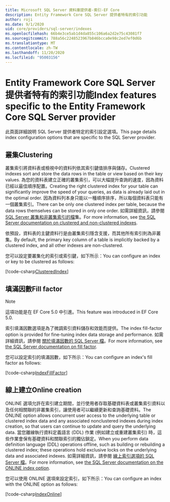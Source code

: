 ```yaml
---
title: Microsoft SQL Server 資料庫提供者-索引-EF Core
description: Entity Framework Core SQL Server 提供者特有的索引功能
author: roji
ms.date: 9/1/2020
uid: core/providers/sql-server/indexes
ms.openlocfilehash: 66b4e3ce5ab1d4da855c106a6a2d2e75c43081f7
ms.sourcegitcommit: 788a56c2248523967b846bcca0e98c2ed7ef0d6b
ms.translationtype: MT
ms.contentlocale: zh-TW
ms.lasthandoff: 11/20/2020
ms.locfileid: "95003156"
---
```

# <a name="index-features-specific-to-the-entity-framework-core-sql-server-provider"></a><span data-ttu-id="0071d-103">Entity Framework Core SQL Server 提供者特有的索引功能</span><span class="sxs-lookup"><span data-stu-id="0071d-103">Index features specific to the Entity Framework Core SQL Server provider</span></span>

<span data-ttu-id="0071d-104">此頁面詳細說明 SQL Server 提供者特定的索引設定選項。</span><span class="sxs-lookup"><span data-stu-id="0071d-104">This page details index configuration options that are specific to the SQL Server provider.</span></span>

## <a name="clustering"></a><span data-ttu-id="0071d-105">叢集</span><span class="sxs-lookup"><span data-stu-id="0071d-105">Clustering</span></span>

<span data-ttu-id="0071d-106">叢集索引將資料表或檢視中的資料列依其索引鍵值排序與儲存。</span><span class="sxs-lookup"><span data-stu-id="0071d-106">Clustered indexes sort and store the data rows in the table or view based on their key values.</span></span> <span data-ttu-id="0071d-107">為您的資料表建立正確的叢集索引，可以大幅提升查詢的速度，因為資料已經以最佳順序配置。</span><span class="sxs-lookup"><span data-stu-id="0071d-107">Creating the right clustered index for your table can significantly improve the speed of your queries, as data is already laid out in the optimal order.</span></span> <span data-ttu-id="0071d-108">因為資料列本身只能以一種順序排序，所以每個資料表只能有一個叢集索引。</span><span class="sxs-lookup"><span data-stu-id="0071d-108">There can be only one clustered index per table, because the data rows themselves can be stored in only one order.</span></span> <span data-ttu-id="0071d-109">如需詳細資訊，請參閱 [SQL Server 叢集和非叢集索引的檔](/sql/relational-databases/indexes/clustered-and-nonclustered-indexes-described)集。</span><span class="sxs-lookup"><span data-stu-id="0071d-109">For more information, see [the SQL Server documentation on clustered and non-clustered indexes](/sql/relational-databases/indexes/clustered-and-nonclustered-indexes-described).</span></span>

<span data-ttu-id="0071d-110">依預設，資料表的主鍵資料行是由叢集索引隱含支援，而其他所有索引則為非叢集。</span><span class="sxs-lookup"><span data-stu-id="0071d-110">By default, the primary key column of a table is implicitly backed by a clustered index, and all other indexes are non-clustered.</span></span>

<span data-ttu-id="0071d-111">您可以設定要叢集化的索引或索引鍵，如下所示：</span><span class="sxs-lookup"><span data-stu-id="0071d-111">You can configure an index or key to be clustered as follows:</span></span>

[!code-csharp[ClusteredIndex](../../../../samples/core/SqlServer/Indexes/ClusteredIndexContext.cs?name=ClusteredIndex)]

## <a name="fill-factor"></a><span data-ttu-id="0071d-112">填滿因數</span><span class="sxs-lookup"><span data-stu-id="0071d-112">Fill factor</span></span>

> [!NOTE]
> <span data-ttu-id="0071d-113">這項功能是在 EF Core 5.0 中引進。</span><span class="sxs-lookup"><span data-stu-id="0071d-113">This feature was introduced in EF Core 5.0.</span></span>

<span data-ttu-id="0071d-114">索引填滿因數選項是為了微調索引資料儲存和效能而提供。</span><span class="sxs-lookup"><span data-stu-id="0071d-114">The index fill-factor option is provided for fine-tuning index data storage and performance.</span></span> <span data-ttu-id="0071d-115">如需詳細資訊，請參閱 [關於填滿因數的 SQL Server 檔](/sql/relational-databases/indexes/specify-fill-factor-for-an-index)。</span><span class="sxs-lookup"><span data-stu-id="0071d-115">For more information, see [the SQL Server documentation on fill factor](/sql/relational-databases/indexes/specify-fill-factor-for-an-index).</span></span>

<span data-ttu-id="0071d-116">您可以設定索引的填滿因數，如下所示：</span><span class="sxs-lookup"><span data-stu-id="0071d-116">You can configure an index's fill factor as follows:</span></span>

[!code-csharp[IndexFillFactor](../../../../samples/core/SqlServer/Indexes/IndexFillFactorContext.cs?name=IndexFillFactor)]

## <a name="online-creation"></a><span data-ttu-id="0071d-117">線上建立</span><span class="sxs-lookup"><span data-stu-id="0071d-117">Online creation</span></span>

<span data-ttu-id="0071d-118">ONLINE 選項允許在索引建立期間，並行使用者存取基礎資料表或叢集索引資料以及任何相關聯的非叢集索引，讓使用者可以繼續更新和查詢基礎資料。</span><span class="sxs-lookup"><span data-stu-id="0071d-118">The ONLINE option allows concurrent user access to the underlying table or clustered index data and any associated nonclustered indexes during index creation, so that users can continue to update and query the underlying data.</span></span> <span data-ttu-id="0071d-119">當您離線執行資料定義語言 (DDL) 作業 (例如建立或重建叢集索引) 時，這些作業會保有基礎資料和關聯索引的獨佔鎖定。</span><span class="sxs-lookup"><span data-stu-id="0071d-119">When you perform data definition language (DDL) operations offline, such as building or rebuilding a clustered index; these operations hold exclusive locks on the underlying data and associated indexes.</span></span> <span data-ttu-id="0071d-120">如需詳細資訊，請參閱 [線上索引選項的 SQL Server 檔](/sql/relational-databases/indexes/perform-index-operations-online)。</span><span class="sxs-lookup"><span data-stu-id="0071d-120">For more information, see [the SQL Server documentation on the ONLINE index option](/sql/relational-databases/indexes/perform-index-operations-online).</span></span>

<span data-ttu-id="0071d-121">您可以使用 ONLINE 選項來設定索引，如下所示：</span><span class="sxs-lookup"><span data-stu-id="0071d-121">You can configure an index with the ONLINE option as follows:</span></span>

[!code-csharp[IndexOnline](../../../../samples/core/SqlServer/Indexes/IndexOnlineContext.cs?name=IndexOnline)]
